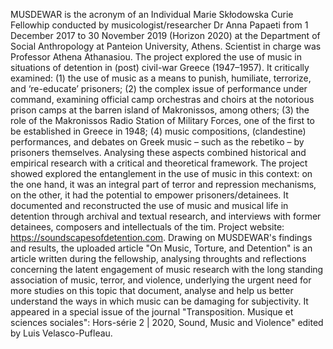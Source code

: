 MUSDEWAR is the acronym of an Individual Marie Skłodowska Curie Fellowhip conducted by musicologist/researcher Dr Anna Papaeti from 1 December 2017 to 30 November 2019 (Horizon 2020) at the Department of Social Anthropology at Panteion University, Athens. Scientist in charge was Professor Athena Athanasiou. The project explored the use of music in situations of detention in (post) civil-war Greece (1947–1957). It critically examined: (1) the use of music as a means to punish, humiliate, terrorize, and ‘re-educate’ prisoners; (2) the complex issue of performance under command, examining official camp orchestras and choirs at the notorious prison camps at the barren island of Makronissos, among others; (3) the role of the  Makronissos Radio Station of Military Forces, one of the first to be established in Greece in 1948; (4) music compositions, (clandestine) performances, and debates on Greek music – such as the rebetiko – by prisoners themselves. Analysing these aspects combined historical and empirical research with a critical and theoretical framework. The project showed explored the entanglement in the use of music in this context: on the one hand, it was an integral part of terror and repression mechanisms, on the other, it had the potential to empower prisoners/detainees. It documented and reconstructed the use of music and musical life in detention through archival and textual research, and interviews with former detainees, composers and intellectuals of the tim. Project website: https://soundscapesofdetention.com. Drawing on MUSDEWAR's findings and results, the uploaded article "On Music, Torture, and Detention" is an article written during the fellowship, analysing throughts and reflections concerning the latent engagement of music research with the long standing association of music, terror, and violence, underlying the urgent need for more studies on this topic that document, analyse and help us better understand the ways in which music can be damaging for subjectivity. It appeared in a special issue of the journal "Transposition. Musique et sciences sociales": Hors-série 2 | 2020, Sound, Music and Violence" edited by  Luis Velasco-Pufleau.
